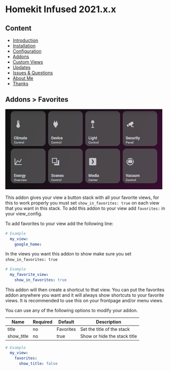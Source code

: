 # Homekit Infused 2021.x.x

## Content
- [Introduction](../index.md)
- [Installation](../installation.md)
- [Configuration](../configuration.md)
- [Addons](../addons.md)
- [Custom Views](../custom_views.md)
- [Updates](../updates.md)
- [Issues & Questions](../issues.md)
- [About Me](../about.md)
- [Thanks](../thanks.md)

## Addons > Favorites

![Homekit Infused](../images/frontpage-buttons.png)

This addon gives your view a button stack with all your favorite views, for this to work properly you must set `show_in_favorites: true` on each view that you want in this stack.
To add this addon to your view add `favorites:` in your view_config.

To add favorites to your view add the following line:

```yaml
# Example
  my_view:
    google_home:
```

In the views you want this addon to show make sure you set `show_in_favorites: true`

```yaml
# Example
  my_favorite_view:
    show_in_favorites: true
```
This addon will then create a shortcut to that view. You can put the favorites addon anywhere you want and it will always show shortcuts to your favorite views. It is recommended to use this on your frontpage and/or menu views.

You can use any of the following options to modify your addon.

| Name | Required | Default | Description |
|----------------------------------|-------------|----------------------|-----------------------------------------------------------------------------------------------------------------------------------------------------------------------------------|
| title | no | Favorites | Set the title of the stack |
| show_title | no | true | Show or hide the stack title |

```yaml
# Example
  my_view:
    favorites:
      show_title: false
```